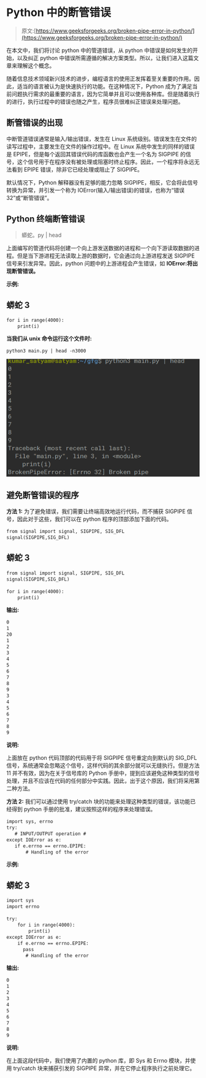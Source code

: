 # Python 中的断管错误

> 原文:[https://www.geeksforgeeks.org/broken-pipe-error-in-python/](https://www.geeksforgeeks.org/broken-pipe-error-in-python/)

在本文中，我们将讨论 python 中的管道错误，从 python 中错误是如何发生的开始，以及纠正 python 中错误所需遵循的解决方案类型。所以，让我们进入这篇文章来理解这个概念。

随着信息技术领域新兴技术的进步，编程语言的使用正发挥着至关重要的作用。因此，适当的语言被认为是快速执行的功能。在这种情况下，Python 成为了满足当前问题执行需求的最重要的语言，因为它简单并且可以使用各种库。但是随着执行的进行，执行过程中的错误也随之产生，程序员很难纠正错误来处理问题。

## **断管错误的出现**

中断管道错误通常是输入/输出错误，发生在 Linux 系统级别。错误发生在文件的读写过程中，主要发生在文件的操作过程中。在 Linux 系统中发生的同样的错误是 EPIPE，但是每个返回其错误代码的库函数也会产生一个名为 SIGPIPE 的信号，这个信号用于在程序没有被处理或阻塞时终止程序。因此，一个程序将永远无法看到 EPIPE 错误，除非它已经处理或阻止了 SIGPIPE。

默认情况下，Python 解释器没有足够的能力忽略 SIGPIPE，相反，它会将此信号转换为异常，并引发一个称为 IOError(输入/输出错误)的错误，也称为“错误 32”或“断管错误”。

## **Python 终端断管错误**

> 蟒蛇<filename>。py | head</filename>

上面编写的管道代码将创建一个向上游发送数据的进程和一个向下游读取数据的进程。但是当下游进程无法读取上游的数据时，它会通过向上游进程发送 SIGPIPE 信号来引发异常。因此，python 问题中的上游进程会产生错误，如 **IOError:将出现断管错误。**

**示例:**

## 蟒蛇 3

```
for i in range(4000):
    print(i)
```

**当我们从 unix 命令运行这个文件时:**

```
python3 main.py | head -n3000
```

![](img/5095b254a203ecc55ea676c42773004a.png)

## **避免断管错误的程序**

**方法 1:** 为了避免错误，我们需要让终端高效地运行代码，而不捕获 SIGPIPE 信号，因此对于这些，我们可以在 python 程序的顶部添加下面的代码。

```
from signal import signal, SIGPIPE, SIG_DFL  
signal(SIGPIPE,SIG_DFL) 
```

## 蟒蛇 3

```
from signal import signal, SIGPIPE, SIG_DFL  
signal(SIGPIPE,SIG_DFL)

for i in range(4000):
    print(i)
```

**输出:**

```
0
1
20
1
2
3
4
5
6
7
8
9
3
4
5
6
7
8
9
```

**说明:**

上面放在 python 代码顶部的代码用于将 SIGPIPE 信号重定向到默认的 SIG_DFL 信号，系统通常会忽略这个信号，这样代码的其余部分就可以无缝执行。但是方法 11 并不有效，因为在关于信号库的 Python 手册中，提到应该避免这种类型的信号处理，并且不应该在代码的任何部分中实践。因此，出于这个原因，我们将采用第二种方法。

**方法 2:** 我们可以通过使用 try/catch 块的功能来处理这种类型的错误，该功能已经得到 python 手册的批准，建议按照这样的程序来处理错误。

```
import sys, errno  
try:  
   # INPUT/OUTPUT operation #
except IOError as e:  
   if e.errno == errno.EPIPE:  
       # Handling of the error  
```

**示例:**

## 蟒蛇 3

```
import sys
import errno

try:
    for i in range(4000):
        print(i)
except IOError as e:
    if e.errno == errno.EPIPE:
      pass
       # Handling of the error
```

**输出:**

```
0
1
2
3
4
5
6
7
8
9
```

**说明:**

在上面这段代码中，我们使用了内置的 python 库，即 Sys 和 Errno 模块，并使用 try/catch 块来捕获引发的 SIGPIPE 异常，并在它停止程序执行之前处理它。